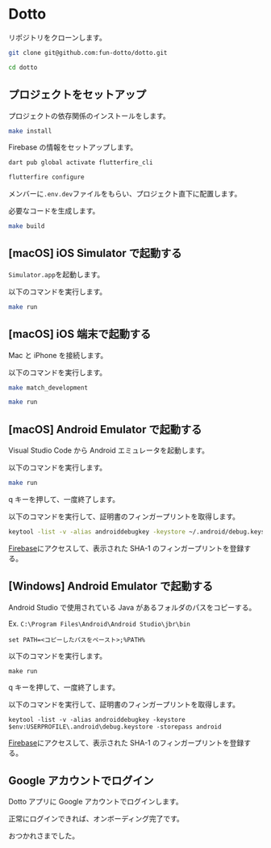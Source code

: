 # Dotto

リポジトリをクローンします。

```zsh
git clone git@github.com:fun-dotto/dotto.git
```

```zsh
cd dotto
```

## プロジェクトをセットアップ

プロジェクトの依存関係のインストールをします。

```zsh
make install
```

Firebase の情報をセットアップします。

```zsh
dart pub global activate flutterfire_cli
```

```zsh
flutterfire configure
```

メンバーに`.env.dev`ファイルをもらい、プロジェクト直下に配置します。

必要なコードを生成します。

```zsh
make build
```

## [macOS] iOS Simulator で起動する

`Simulator.app`を起動します。

以下のコマンドを実行します。

```zsh
make run
```

## [macOS] iOS 端末で起動する

Mac と iPhone を接続します。

以下のコマンドを実行します。

```zsh
make match_development
```

```zsh
make run
```

## [macOS] Android Emulator で起動する

Visual Studio Code から Android エミュレータを起動します。

以下のコマンドを実行します。

```zsh
make run
```

q キーを押して、一度終了します。

以下のコマンドを実行して、証明書のフィンガープリントを取得します。

```zsh
keytool -list -v -alias androiddebugkey -keystore ~/.android/debug.keystore -storepass android
```

[Firebase](https://console.firebase.google.com/u/0/project/swift2023groupc/settings/general/android:jp.ac.fun.dotto?hl=ja)にアクセスして、表示された SHA-1 のフィンガープリントを登録する。

## [Windows] Android Emulator で起動する

Android Studio で使用されている Java があるフォルダのパスをコピーする。

Ex. `C:\Program Files\Android\Android Studio\jbr\bin`

```pwsh
set PATH=<コピーしたパスをペースト>;%PATH%
```

以下のコマンドを実行します。

```pwsh
make run
```

q キーを押して、一度終了します。

以下のコマンドを実行して、証明書のフィンガープリントを取得します。

```pwsh
keytool -list -v -alias androiddebugkey -keystore $env:USERPROFILE\.android\debug.keystore -storepass android
```

[Firebase](https://console.firebase.google.com/u/0/project/swift2023groupc/settings/general/android:jp.ac.fun.dotto?hl=ja)にアクセスして、表示された SHA-1 のフィンガープリントを登録する。

## Google アカウントでログイン

Dotto アプリに Google アカウントでログインします。

正常にログインできれば、オンボーディング完了です。

おつかれさまでした。
